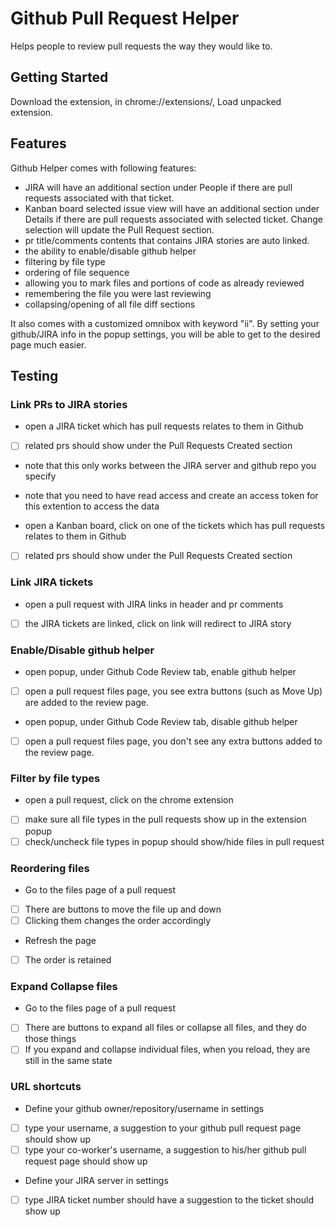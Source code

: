 # Github Pull Request Helper

Helps people to review pull requests the way they would like to.

## Getting Started

Download the extension, in chrome://extensions/, Load unpacked extension.

## Features

Github Helper comes with following features:

- JIRA will have an additional section under People if there are pull requests associated with that ticket.
- Kanban board selected issue view will have an additional section under Details if there are pull requests associated with selected ticket. Change selection will update the Pull Request section.
- pr title/comments contents that contains JIRA stories are auto linked.
- the ability to enable/disable github helper
- filtering by file type
- ordering of file sequence
- allowing you to mark files and portions of code as already reviewed
- remembering the file you were last reviewing
- collapsing/opening of all file diff sections

It also comes with a customized omnibox with keyword "ii". By setting your github/JIRA info in the popup settings,
you will be able to get to the desired page much easier.

## Testing

### Link PRs to JIRA stories
* open a JIRA ticket which has pull requests relates to them in Github
* [ ] related prs should show under the Pull Requests Created section
* note that this only works between the JIRA server and github repo you specify
* note that you need to have read access and create an access token for this extention to access the data

* open a Kanban board, click on one of the tickets which has pull requests relates to them in Github
* [ ] related prs should show under the Pull Requests Created section

### Link JIRA tickets
* open a pull request with JIRA links in header and pr comments
* [ ] the JIRA tickets are linked, click on link will redirect to JIRA story

### Enable/Disable github helper
* open popup, under Github Code Review tab, enable github helper
* [ ] open a pull request files page, you see extra buttons (such as Move Up) are added to the review page.
* open popup, under Github Code Review tab, disable github helper
* [ ] open a pull request files page, you don't see any extra buttons added to the review page.

### Filter by file types

* open a pull request, click on the chrome extension
* [ ] make sure all file types in the pull requests show up in the extension popup
* [ ] check/uncheck file types in popup should show/hide files in pull request

### Reordering files

* Go to the files page of a pull request
* [ ] There are buttons to move the file up and down
* [ ] Clicking them changes the order accordingly
* Refresh the page
* [ ] The order is retained

### Expand Collapse files

* Go to the files page of a pull request
* [ ] There are buttons to expand all files or collapse all files, and they do those things
* [ ] If you expand and collapse individual files, when you reload, they are still in the same state

### URL shortcuts

* Define your github owner/repository/username in settings
* [ ] type your username, a suggestion to your github pull request page should show up
* [ ] type your co-worker's username, a suggestion to his/her github pull request page should show up
* Define your JIRA server in settings
* [ ] type JIRA ticket number should have a suggestion to the ticket should show up

